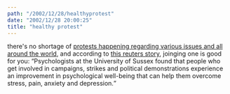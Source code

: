 ```yaml
---
path: "/2002/12/28/healthyprotest" 
date: "2002/12/28 20:00:25" 
title: "healthy protest" 
---
```

there's no shortage of <a href="http://www.protest.net/">protests happening regarding various issues and all around the world</a>, and according to <a href="http://www.wellspan.org/HealthNews/reuters/NewsStory1223200222.htm">this reuters story</a>, joinging one is good for you: <q>Psychologists at the University of Sussex found that people who get involved in campaigns, strikes and political demonstrations experience an improvement in psychological well-being that can help them overcome stress, pain, anxiety and depression.</q>